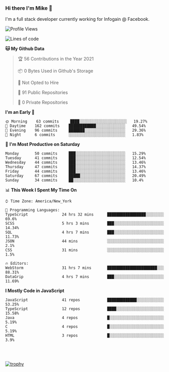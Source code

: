 ### Hi there I'm Mike 👋
I'm a full stack developer currently working for Infogain @ Facebook.

<!--START_SECTION:waka-->
![Profile Views](http://img.shields.io/badge/Profile%20Views-1-blue)

![Lines of code](https://img.shields.io/badge/From%20Hello%20World%20I%27ve%20Written-1.2%20million%20lines%20of%20code-blue)

**🐱 My Github Data** 

> 🏆 56 Contributions in the Year 2021
 > 
> 📦 0 Bytes Used in Github's Storage 
 > 
> 🚫 Not Opted to Hire
 > 
> 📜 91 Public Repositories 
 > 
> 🔑 0 Private Repositories  
 > 
**I'm an Early 🐤** 

```text
🌞 Morning    63 commits     ████░░░░░░░░░░░░░░░░░░░░░   19.27% 
🌆 Daytime    162 commits    ████████████░░░░░░░░░░░░░   49.54% 
🌃 Evening    96 commits     ███████░░░░░░░░░░░░░░░░░░   29.36% 
🌙 Night      6 commits      ░░░░░░░░░░░░░░░░░░░░░░░░░   1.83%

```
📅 **I'm Most Productive on Saturday** 

```text
Monday       50 commits     ███░░░░░░░░░░░░░░░░░░░░░░   15.29% 
Tuesday      41 commits     ███░░░░░░░░░░░░░░░░░░░░░░   12.54% 
Wednesday    44 commits     ███░░░░░░░░░░░░░░░░░░░░░░   13.46% 
Thursday     47 commits     ███░░░░░░░░░░░░░░░░░░░░░░   14.37% 
Friday       44 commits     ███░░░░░░░░░░░░░░░░░░░░░░   13.46% 
Saturday     67 commits     █████░░░░░░░░░░░░░░░░░░░░   20.49% 
Sunday       34 commits     ██░░░░░░░░░░░░░░░░░░░░░░░   10.4%

```


📊 **This Week I Spent My Time On** 

```text
⌚︎ Time Zone: America/New_York

💬 Programming Languages: 
TypeScript               24 hrs 32 mins      █████████████████░░░░░░░░   69.6% 
SCSS                     5 hrs 3 mins        ███░░░░░░░░░░░░░░░░░░░░░░   14.34% 
SQL                      4 hrs 7 mins        ███░░░░░░░░░░░░░░░░░░░░░░   11.73% 
JSON                     44 mins             ░░░░░░░░░░░░░░░░░░░░░░░░░   2.1% 
CSS                      31 mins             ░░░░░░░░░░░░░░░░░░░░░░░░░   1.5%

🔥 Editors: 
WebStorm                 31 hrs 7 mins       ██████████████████████░░░   88.31% 
DataGrip                 4 hrs 7 mins        ███░░░░░░░░░░░░░░░░░░░░░░   11.69%

```

**I Mostly Code in JavaScript** 

```text
JavaScript               41 repos            █████████████░░░░░░░░░░░░   53.25% 
TypeScript               12 repos            ████░░░░░░░░░░░░░░░░░░░░░   15.58% 
Java                     4 repos             █░░░░░░░░░░░░░░░░░░░░░░░░   5.19% 
C                        4 repos             █░░░░░░░░░░░░░░░░░░░░░░░░   5.19% 
HTML                     3 repos             █░░░░░░░░░░░░░░░░░░░░░░░░   3.9%

```



<!--END_SECTION:waka-->

##### &nbsp;
[![trophy](https://github-profile-trophy.vercel.app/?username=uptonm&theme=dracula)](https://github.com/ryo-ma/github-profile-trophy)
